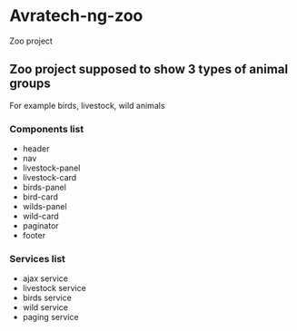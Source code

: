 # Avratech-ng-zoo

Zoo project

## Zoo project supposed to show 3 types of animal groups 

For example birds, livestock, wild animals

### Components list

* header
* nav
* livestock-panel
* livestock-card
* birds-panel
* bird-card
* wilds-panel
* wild-card
* paginator
* footer 

### Services list

* ajax service
* livestock service
* birds service
* wild service
* paging service
